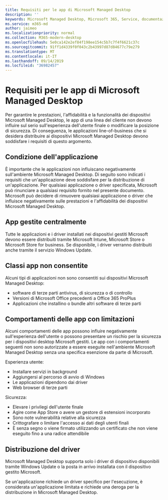 ```yaml
---
title: Requisiti per le app di Microsoft Managed Desktop
description: ''
keywords: Microsoft Managed Desktop, Microsoft 365, Service, documentazione
ms.service: m365-md
author: jaimeo
ms.localizationpriority: normal
ms.collection: M365-modern-desktop
ms.openlocfilehash: 5e0ca142e2ef84f198ee154c5b7c7f4f6621c37c
ms.sourcegitcommit: 91ff1d4339f0f043c2b43997d87d84677c79e279
ms.translationtype: MT
ms.contentlocale: it-IT
ms.lasthandoff: 09/14/2019
ms.locfileid: "36982457"
---
```

# <a name="microsoft-managed-desktop-app-requirements"></a>Requisiti per le app di Microsoft Managed Desktop

<!--This topic is the target for aka.ms/app-req. This is aka link is used from EA agreeement for MMD. do not delete.-->

<!--Application addendum -->
 
Per garantire le prestazioni, l'affidabilità e la funzionalità dei dispositivi Microsoft Managed Desktop, le app di una linea del cliente non devono influire sul serio sull'esperienza dell'utente finale o modificare la posizione di sicurezza. Di conseguenza, le applicazioni line-of-business che si desidera distribuire ai dispositivi Microsoft Managed Desktop devono soddisfare i requisiti di questo argomento.

## <a name="application-condition"></a>Condizione dell'applicazione

È importante che le applicazioni non influiscano negativamente sull'ambiente Microsoft Managed Desktop. Di seguito sono indicati i requisiti che un'applicazione deve soddisfare per la distribuzione di un'applicazione. Per qualsiasi applicazione o driver specificata, Microsoft può rinunciare a qualsiasi requisito fornito nel presente documento. Microsoft può decidere di rimuovere qualsiasi applicazione o driver che influisce negativamente sulle prestazioni e l'affidabilità dei dispositivi Microsoft Managed Desktop.

## <a name="centrally-managed-apps"></a>App gestite centralmente

Tutte le applicazioni e i driver installati nei dispositivi gestiti Microsoft devono essere distribuiti tramite Microsoft Intune, Microsoft Store o Microsoft Store for business. Se disponibile, i driver verranno distribuiti anche tramite il servizio Windows Update. 

## <a name="prohibited-app-classes"></a>Classi app non consentite

Alcuni tipi di applicazioni non sono consentiti sui dispositivi Microsoft Managed Desktop:
- software di terze parti antivirus, di sicurezza o di controllo
- Versioni di Microsoft Office precedenti a Office 365 ProPlus
- Applicazioni che installino o bundle altri software di terze parti

## <a name="restricted-app-behaviors"></a>Comportamenti delle app con limitazioni

Alcuni comportamenti delle app possono influire negativamente sull'esperienza dell'utente o possono presentare un rischio per la sicurezza per i dispositivi desktop Microsoft gestiti. Le app con i comportamenti seguenti non sono autorizzate a essere eseguite nell'ambiente Microsoft Managed Desktop senza una specifica esenzione da parte di Microsoft.

Esperienza utente:
- Installare servizi in background
- Aggiungersi al percorso di avvio di Windows
- Le applicazioni dipendono dai driver
- Web browser di terze parti

Sicurezza:
- Elevare i privilegi dell'utente finale
- Agire come App Store o avere un gestore di estensioni incorporato
- Sono note vulnerabilità relative alla sicurezza
- Crittografare o limitare l'accesso ai dati degli utenti finali
- È senza segno o viene firmato utilizzando un certificato che non viene eseguito fino a una radice attendibile


## <a name="driver-deployment"></a>Distribuzione del driver

Microsoft Managed Desktop supporta solo i driver di dispositivo disponibili tramite Windows Update o la posta in arrivo installata con il dispositivo gestito Microsoft. 

Se un'applicazione richiede un driver specifico per l'esecuzione, è considerata un'applicazione limitata e richiede una deroga per la distribuzione in Microsoft Managed Desktop. 

